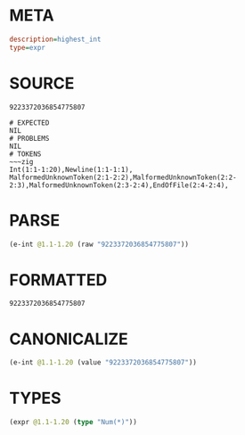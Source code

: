 # META
~~~ini
description=highest_int
type=expr
~~~
# SOURCE
~~~roc
9223372036854775807
~~~
~~~
# EXPECTED
NIL
# PROBLEMS
NIL
# TOKENS
~~~zig
Int(1:1-1:20),Newline(1:1-1:1),
MalformedUnknownToken(2:1-2:2),MalformedUnknownToken(2:2-2:3),MalformedUnknownToken(2:3-2:4),EndOfFile(2:4-2:4),
~~~
# PARSE
~~~clojure
(e-int @1.1-1.20 (raw "9223372036854775807"))
~~~
# FORMATTED
~~~roc
9223372036854775807
~~~
# CANONICALIZE
~~~clojure
(e-int @1.1-1.20 (value "9223372036854775807"))
~~~
# TYPES
~~~clojure
(expr @1.1-1.20 (type "Num(*)"))
~~~
